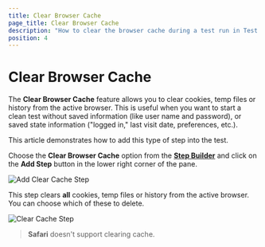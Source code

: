 ```yaml
---
title: Clear Browser Cache
page_title: Clear Browser Cache
description: "How to clear the browser cache during a test run in Test Studio. Clear the browser cache in a Test Studio test execution."
position: 4
---
```

# Clear Browser Cache

The __Clear Browser Cache__ feature allows you to clear cookies, temp files or history from the active browser. This is useful when you want to start a clean test without saved information (like user name and password), or saved state information ("logged in," last visit date, preferences, etc.).

This article demonstrates how to add this type of step into the test.

Choose the __Clear Browser Cache__ option from the <a href="/features/custom-steps/overview" target="_blank">__Step Builder__</a> and click on the __Add Step__ button in the lower right corner of the pane.

![Add Clear Cache Step][1]

This step clears **all** cookies, temp files or history from the active browser. You can choose which of these to delete.

![Clear Cache Step][2]

> **Safari** doesn't support clearing cache.

[1]: /img/features/custom-steps/clear-browser-cache/step-builder-clear-cache.png
[2]: /img/features/custom-steps/clear-browser-cache/extended-menu-clear-cache.png
